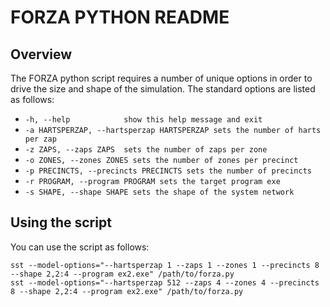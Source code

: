 # FORZA PYTHON README

## Overview
The FORZA python script requires a number of unique options in order to drive the 
size and shape of the simulation.  The standard options are listed as follows:

* `-h, --help            show this help message and exit`
* `-a HARTSPERZAP, --hartsperzap HARTSPERZAP sets the number of harts per zap`
* `-z ZAPS, --zaps ZAPS  sets the number of zaps per zone`
* `-o ZONES, --zones ZONES sets the number of zones per precinct`
* `-p PRECINCTS, --precincts PRECINCTS sets the number of precincts`
* `-r PROGRAM, --program PROGRAM sets the target program exe`
* `-s SHAPE, --shape SHAPE sets the shape of the system network`

## Using the script

You can use the script as follows:
```
sst --model-options="--hartsperzap 1 --zaps 1 --zones 1 --precincts 8 --shape 2,2:4 --program ex2.exe" /path/to/forza.py
sst --model-options="--hartsperzap 512 --zaps 4 --zones 4 --precincts 8 --shape 2,2:4 --program ex2.exe" /path/to/forza.py
```
